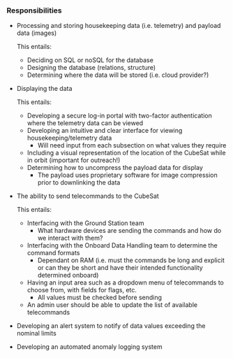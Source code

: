 ### Responsibilities
* Processing and storing housekeeping data (i.e. telemetry) and payload data (images)
    
    This entails:
    * Deciding on SQL or noSQL for the database
    * Designing the database (relations, structure)
    * Determining where the data will be stored (i.e. cloud provider?)
* Displaying the data

    This entails:
    * Developing a secure log-in portal with two-factor authentication where the telemetry data can be viewed
    * Developing an intuitive and clear interface for viewing housekeeping/telemetry data
        * Will need input from each subsection on what values they require
    * Including a visual representation of the location of the CubeSat while in orbit (important for outreach!)
    * Determining how to uncompress the payload data for display
        * The payload uses proprietary software for image compression prior to downlinking the data
* The ability to send telecommands to the CubeSat

    This entails:
    * Interfacing with the Ground Station team
        * What hardware devices are sending the commands and how do we interact with them?
    * Interfacing with the Onboard Data Handling team to determine the command formats
        * Dependant on RAM (i.e. must the commands be long and explicit or can they be short and have their intended functionality determined onboard)
    * Having an input area such as a dropdown menu of telecommands to choose from, with fields for flags, etc.
        * All values must be checked before sending
    * An admin user should be able to update the list of available telecommands
* Developing an alert system to notify of data values exceeding the nominal limits
* Developing an automated anomaly logging system
